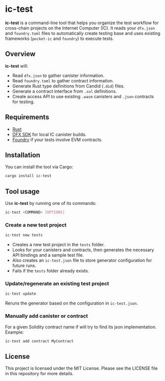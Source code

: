 # ic-test

**ic-test** is a command-line tool that helps you organize the test workflow for cross-chain projects on the Internet Computer (IC). It reads your `dfx.json` and `foundry.toml` files to automatically create testing base and uses existing frameworks (`pocket-ic` and `foundry`) to execute tests.

## Overview

**ic-test** will:
- Read `dfx.json` to gather canister information.  
- Read `foundry.toml` to gather contract information.  
- Generate Rust type definitions from Candid (`.did`) files.  
- Generate a contract interface from `.sol` definitions.  
- Create access API to use existing `.wasm` canisters and `.json` contracts for testing.


## Requirements
- [Rust](https://www.rust-lang.org/)
- [DFX SDK](https://internetcomputer.org/docs/current/developer-docs/build/install/) for local IC canister builds.
- [Foundry](https://book.getfoundry.sh/getting-started/installation) if your tests involve EVM contracts.


## Installation

You can install the tool via Cargo:

```bash
cargo install ic-test
```

## Tool usage

Use **ic-test** by running one of its commands:

```bash
ic-test <COMMAND> [OPTIONS]
```

### Create a new test project

```bash
ic-test new tests
```

- Creates a new test project in the `tests` folder.
- Looks for your canisters and contracts, then generates the necessary API bindings and a sample test file.
- Also creates an `ic-test.json` file to store generator configuration for future runs.
- Fails if the `tests` folder already exists.


### Update/regenerate an existing test project

```bash
ic-test update
```

Reruns the generator based on the configuration in `ic-test.json`.


### Manually add canister or contract

For a given Solidity contract name if will try to find its json implementation. Example:

```bash
ic-test add contract MyContract
```


## License

This project is licensed under the MIT License. Please see the LICENSE file in this repository for more details.
